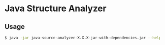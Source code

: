 # Java Structure Analyzer

## Usage 

```bash
$ java -jar java-source-analyzer-X.X.X-jar-with-dependencies.jar --help
```
